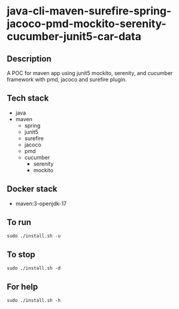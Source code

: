 # java-cli-maven-surefire-spring-jacoco-pmd-mockito-serenity-cucumber-junit5-car-data

## Description
A POC for maven app using junit5
mockito, serenity, and cucumber framework
 with pmd,
jacoco and surefire plugin.

## Tech stack
- java
- maven
	- spring
  - junit5
  - surefire
  - jacoco
  - pmd
  - cucumber
	- serenity
	- mockito


## Docker stack
- maven:3-openjdk-17

## To run
`sudo ./install.sh -u`

## To stop
`sudo ./install.sh -d`

## For help
`sudo ./install.sh -h`
